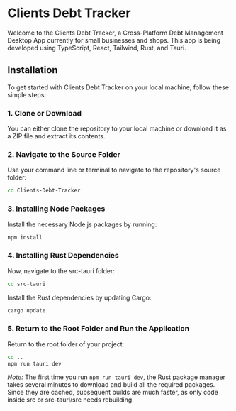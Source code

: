 # Clients Debt Tracker

Welcome to the Clients Debt Tracker, a Cross-Platform Debt Management Desktop App currently for small businesses and shops. This app is being developed using TypeScript, React, Tailwind, Rust, and Tauri.

## Installation

To get started with Clients Debt Tracker on your local machine, follow these simple steps:

### 1. Clone or Download

You can either clone the repository to your local machine or download it as a ZIP file and extract its contents.

### 2. Navigate to the Source Folder

Use your command line or terminal to navigate to the repository's source folder:

```bash
cd Clients-Debt-Tracker
```
### 3. Installing Node Packages

Install the necessary Node.js packages by running:

```bash
npm install
```

### 4. Installing Rust Dependencies

Now, navigate to the src-tauri folder:

```bash
cd src-tauri
```

Install the Rust dependencies by updating Cargo:

```bash
cargo update
```

### 5. Return to the Root Folder and Run the Application

Return to the root folder of your project:

```bash
cd ..
npm run tauri dev
```

*Note:* The first time you run `npm run tauri dev`, the Rust package manager takes several minutes to download and build all the required packages. Since they are cached, subsequent builds are much faster, as only code inside src or src-tauri/src needs rebuilding.